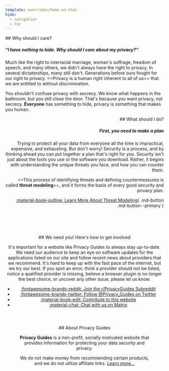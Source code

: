 ```yaml
---
template: overrides/home.en.html
hide:
  - navigation
  - toc
---
```

<!-- markdownlint-disable-next-line -->
<div style="max-width:50rem;margin:auto;" markdown>
<div style="max-width:38rem;" markdown>
## Why should I care?

##### “I have nothing to hide. Why should I care about my privacy?”

Much like the right to interracial marriage, woman's suffrage, freedom of speech, and many others, we didn't always have the right to privacy. In several dictatorships, many still don't. Generations before ours fought for our right to privacy. ==Privacy is a human right inherent to all of us== that we are entitled to without discrimination.

You shouldn't confuse privacy with secrecy. We know what happens in the bathroom, but you still close the door. That's because you want privacy, not secrecy. **Everyone** has something to hide, privacy is something that makes you human.
</div>

<div style="margin-left:auto;margin-right:0;text-align:right;max-width:38rem;" markdown>
## What should I do?

##### First, you need to make a plan

Trying to protect all your data from everyone all the time is impractical, expensive, and exhausting. But don't worry! Security is a process, and by thinking ahead you can put together a plan that's right for you. Security isn't just about the tools you use or the software you download. Rather, it begins with understanding the unique threats you face, and how you can counter them.

==This process of identifying threats and defining countermeasures is called **threat modeling**==, and it forms the basis of every good security and privacy plan.

[:material-book-outline: Learn More About Threat Modeling](threat-modeling.md){ .md-button .md-button--primary }
</div>
</div>

<div style="padding-top:5em;max-width:960px;margin:auto;text-align:center;" markdown>
## We need you! Here's how to get involved

It's important for a website like Privacy Guides to always stay up-to-date. We need our audience to keep an eye on software updates for the applications listed on our site and follow recent news about providers that we recommend. It's hard to keep up with the fast pace of the internet, but we try our best. If you spot an error, think a provider should not be listed, notice a qualified provider is missing, believe a browser plugin is no longer the best choice, or uncover any other issue, please let us know.
</div>
<div class="grid cards" style="margin:auto;max-width:800px;text-align:center;" markdown>

- [:fontawesome-brands-reddit: Join the r/PrivacyGuides Subreddit](https://www.reddit.com/r/privacyguides)
- [:fontawesome-brands-twitter: Follow @Privacy_Guides on Twitter](https://twitter.com/privacy_guides)
- [:material-book-edit: Contribute to this website](https://github.com/privacyguides/privacyguides.org)
- [:material-chat: Chat with us on Matrix](https://matrix.to/#/#privacyguides:matrix.org)

</div>
<div style="padding:3em;text-align:center;" markdown>
## About Privacy Guides

**Privacy Guides** is a non-profit, socially motivated website that provides information for protecting your data security and privacy.

We do not make money from recommending certain products, and we do not utilize affiliate links. [Learn more...](about.md)
</div>
